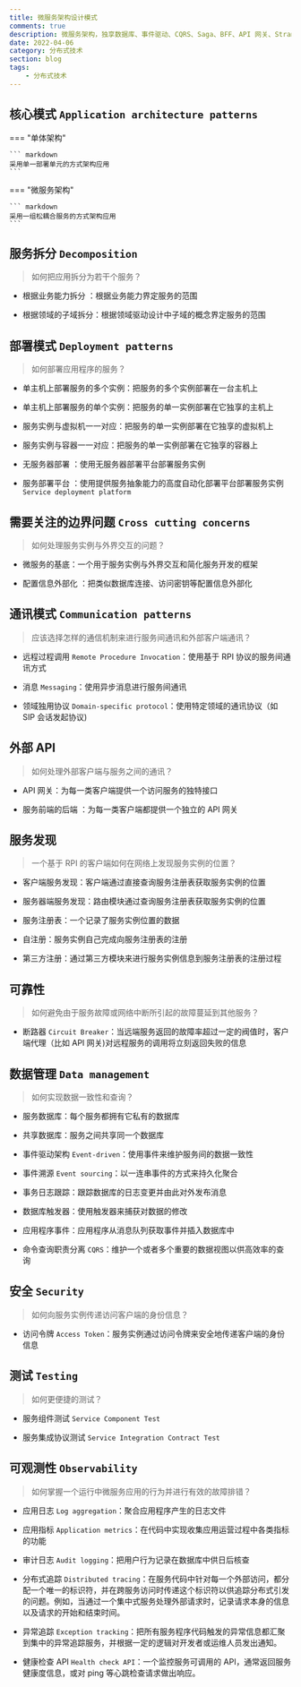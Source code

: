 ```yaml
---
title: 微服务架构设计模式
comments: true
description: 微服务架构，独享数据库、事件驱动、CQRS、Saga、BFF、API 网关、Strangler、断路器、外部化配置、消费端驱动的契约测试
date: 2022-04-06
category: 分布式技术
section: blog
tags:
    - 分布式技术
---
```


## 核心模式 `Application architecture patterns`

=== "单体架构"

    ``` markdown
    采用单一部署单元的方式架构应用
    ```

=== "微服务架构"

    ``` markdown
    采用一组松耦合服务的方式架构应用
 	```

## 服务拆分 `Decomposition`

> 如何把应用拆分为若干个服务？

- 根据业务能力拆分 ：根据业务能力界定服务的范围

- 根据领域的子域拆分：根据领域驱动设计中子域的概念界定服务的范围

## 部署模式 `Deployment patterns`

> 如何部署应用程序的服务？

- 单主机上部署服务的多个实例：把服务的多个实例部署在一台主机上

- 单主机上部署服务的单个实例：把服务的单一实例部署在它独享的主机上

- 服务实例与虚拟机一一对应：把服务的单一实例部署在它独享的虚拟机上

- 服务实例与容器一一对应：把服务的单一实例部署在它独享的容器上

- 无服务器部署 ：使用无服务器部署平台部署服务实例

- 服务部署平台 ：使用提供服务抽象能力的高度自动化部署平台部署服务实例 `Service deployment platform`

## 需要关注的边界问题 `Cross cutting concerns`

> 如何处理服务实例与外界交互的问题？

- 微服务的基底：一个用于服务实例与外界交互和简化服务开发的框架

- 配置信息外部化 ：把类似数据库连接、访问密钥等配置信息外部化

## 通讯模式 `Communication patterns`

> 应该选择怎样的通信机制来进行服务间通讯和外部客户端通讯？

- 远程过程调用 `Remote Procedure Invocation`：使用基于 RPI 协议的服务间通讯方式

- 消息 `Messaging`：使用异步消息进行服务间通讯

- 领域独用协议 `Domain-specific protocol`：使用特定领域的通讯协议（如 SIP 会话发起协议)

## 外部 API

> 如何处理外部客户端与服务之间的通讯？

- API 网关：为每一类客户端提供一个访问服务的独特接口

- 服务前端的后端 ：为每一类客户端都提供一个独立的 API 网关

## 服务发现

> 一个基于 RPI 的客户端如何在网络上发现服务实例的位置？

- 客户端服务发现：客户端通过直接查询服务注册表获取服务实例的位置

- 服务器端服务发现：路由模块通过查询服务注册表获取服务实例的位置

- 服务注册表：一个记录了服务实例位置的数据

- 自注册：服务实例自己完成向服务注册表的注册

- 第三方注册：通过第三方模块来进行服务实例信息到服务注册表的注册过程



## 可靠性

> 如何避免由于服务故障或网络中断所引起的故障蔓延到其他服务？

- 断路器 `Circuit Breaker`：当远端服务返回的故障率超过一定的阀值时，客户端代理（比如 API 网关)对远程服务的调用将立刻返回失败的信息

## 数据管理 `Data management`

> 如何实现数据一致性和查询？

- 服务数据库：每个服务都拥有它私有的数据库

- 共享数据库：服务之间共享同一个数据库

- 事件驱动架构 `Event-driven`：使用事件来维护服务间的数据一致性

- 事件溯源 `Event sourcing`：以一连串事件的方式来持久化聚合

- 事务日志跟踪：跟踪数据库的日志变更并由此对外发布消息

- 数据库触发器：使用触发器来捕获对数据的修改

- 应用程序事件：应用程序从消息队列获取事件并插入数据库中

- 命令查询职责分离 `CQRS`：维护一个或者多个重要的数据视图以供高效率的查询

## 安全 `Security`

> 如何向服务实例传递访问客户端的身份信息？

- 访问令牌 `Access Token`：服务实例通过访问令牌来安全地传递客户端的身份信息

## 测试 `Testing`

> 如何更便捷的测试？

- 服务组件测试 `Service Component Test`

- 服务集成协议测试 `Service Integration Contract Test`

## 可观测性 `Observability`

> 如何掌握一个运行中微服务应用的行为并进行有效的故障排错？

- 应用日志 `Log aggregation`：聚合应用程序产生的日志文件

- 应用指标 `Application metrics`：在代码中实现收集应用运营过程中各类指标的功能

- 审计日志 `Audit logging`：把用户行为记录在数据库中供日后核查

- 分布式追踪 `Distributed tracing`：在服务代码中针对每一个外部访问，都分配一个唯一的标识符，并在跨服务访问时传递这个标识符以供追踪分布式引发的问题。例如，当通过一个集中式服务处理外部请求时，记录请求本身的信息以及请求的开始和结束时间。

- 异常追踪 `Exception tracking`：把所有服务程序代码触发的异常信息都汇聚到集中的异常追踪服务，并根据一定的逻辑对开发者或运维人员发出通知。

- 健康检查 API `Health check API`：一个监控服务可调用的 API，通常返回服务健康度信息，或对 ping 等心跳检查请求做出响应。
